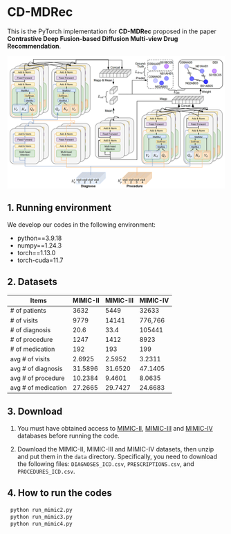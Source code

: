 # CD-MDRec
This is the PyTorch implementation for **CD-MDRec** proposed in the paper **Contrastive Deep Fusion-based Diffusion Multi-view Drug Recommendation**.

![fig2](fig/fig.2.png)

## 1. Running environment

We develop our codes in the following environment:

- python==3.9.18
- numpy==1.24.3
- torch==1.13.0
- torch-cuda=11.7

## 2. Datasets

| Items               | MIMIC-II | MIMIC-III | MIMIC-IV  |
|---------------------|----------|-----------|-----------|
| # of patients       | 3632     | 5449      | 32633     |
| # of visits         | 9779     | 14141     | 776,766   |
| # of diagnosis      | 20.6     | 33.4      | 105441    |
| # of procedure      | 1247     | 1412      | 8923      |
| # of medication     | 192      | 193       | 199       |
| avg # of visits     | 2.6925   | 2.5952    | 3.2311    |
| avg # of diagnosis  | 31.5896  | 31.6520   | 47.1405   |
| avg # of procedure  | 10.2384  | 9.4601    | 8.0635    |
| avg # of medication | 27.2665  | 29.7427   | 24.6683   |

## 3. Download

1. You must have obtained access to [MIMIC-II](https://physionet.org/content/mimic3-carevue/1.4/), [MIMIC-III](https://physionet.org/content/mimiciii/) and [MIMIC-IV](https://physionet.org/content/mimiciv/) databases before running the code. 

2. Download the MIMIC-II, MIMIC-III and MIMIC-IV datasets, then unzip and put them in the `data` directory. Specifically, you need to download the following files: `DIAGNOSES_ICD.csv`, `PRESCRIPTIONS.csv`, and `PROCEDURES_ICD.csv`.


## 4. How to run the codes

```python9
 python run_mimic2.py
 python run_mimic3.py
 python run_mimic4.py
```
